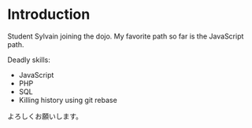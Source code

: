 Introduction
========

Student Sylvain joining the dojo.
My favorite path so far is the JavaScript path.

Deadly skills:
* JavaScript
* PHP
* SQL
* Killing history using git rebase

よろしくお願いします。